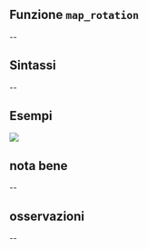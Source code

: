 ## Funzione `map_rotation`

--

## Sintassi

--

## Esempi

<img src="/img/variabili/map_rotation/map_rotation1.png">

## nota bene

--

## osservazioni

--